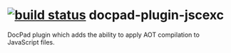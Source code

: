 [![build status](https://secure.travis-ci.org/JeffreyZhao/docpad-plugin-jscexc.png)](http://travis-ci.org/JeffreyZhao/docpad-plugin-jscexc)
docpad-plugin-jscexc
====================

DocPad plugin which adds the ability to apply AOT compilation to JavaScript files.